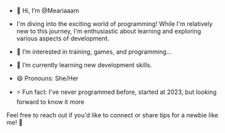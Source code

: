 - 👋 Hi, I’m @Meariaaam
- I'm diving into the exciting world of programming! While I'm relatively new to this journey,
  I'm enthusiastic about learning and exploring various aspects of development.

- 👀 I’m interested in training, games, and programming...
- 🌱 I’m currently learning new development skills.
- 😄 Pronouns: She/Her
- ⚡ Fun fact: I've never programmed before, started at 2023, but looking forward to know it more

Feel free to reach out if you'd like to connect or share tips for a newbie like me! 🌟

